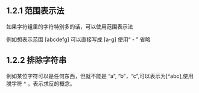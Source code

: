 ## 1.2.1 范围表示法
如果字符组里的字符特别多的话，可以使用范围表示法

例如想表示范围 [abcdefg] 可以直接写成 [a-g] 使用“ - ” 省略

## 1.2.2 排除字符串
例如某位字符可以是任何东西，但就不能是 “a”, “b”，“c”,可以表示为[^abc],使用脱字符 ^ ，表示求反的概念。

